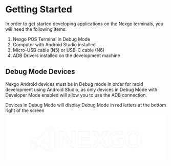# Getting Started

In order to get started developing applications on the Nexgo terminals, you will need the following items:

1. Nexgo POS Terminal in Debug Mode 
2. Computer with Android Studio installed
3. Micro-USB cable (N5) or USB-C cable (N6)
4. ADB Drivers installed on the development machine

## Debug Mode Devices
Nexgo Android devices must be in Debug mode in order for rapid development using Android Studio, as only devices in Debug Mode with Developer Mode enabled will allow you to use the ADB connection. 

Devices in Debug Mode will display Debug Mode in red letters at the bottom right of the screen
![Debug Mode](../res/img/nexgo_logo_white.png)